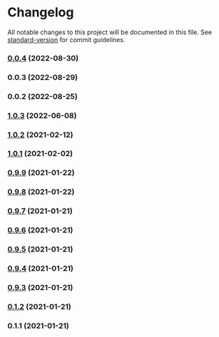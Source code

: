 # Changelog

All notable changes to this project will be documented in this file. See [standard-version](https://github.com/conventional-changelog/standard-version) for commit guidelines.

### [0.0.4](https://github.com/ar-insoft/raportowanie-prac-organizacji/compare/v0.0.3...v0.0.4) (2022-08-30)

### 0.0.3 (2022-08-29)

### 0.0.2 (2022-08-25)

### [1.0.3](https://github.com/ar-insoft/raportowanie-zakonczonych-prac/compare/v1.0.2...v1.0.3) (2022-06-08)

### [1.0.2](https://github.com/ar-insoft/raportowanie-zakonczonych-prac/compare/v1.0.1...v1.0.2) (2021-02-12)

### [1.0.1](https://github.com/ar-insoft/raportowanie-zakonczonych-prac/compare/v0.9.9...v1.0.1) (2021-02-02)

### [0.9.9](https://github.com/ar-insoft/raportowanie-zakonczonych-prac/compare/v0.9.8...v0.9.9) (2021-01-22)

### [0.9.8](https://github.com/ar-insoft/raportowanie-zakonczonych-prac/compare/v0.9.7...v0.9.8) (2021-01-22)

### [0.9.7](https://github.com/ar-insoft/raportowanie-zakonczonych-prac/compare/v0.9.6...v0.9.7) (2021-01-21)

### [0.9.6](https://github.com/ar-insoft/raportowanie-zakonczonych-prac/compare/v0.9.5...v0.9.6) (2021-01-21)

### [0.9.5](https://github.com/ar-insoft/raportowanie-zakonczonych-prac/compare/v0.9.4...v0.9.5) (2021-01-21)

### [0.9.4](https://github.com/ar-insoft/raportowanie-zakonczonych-prac/compare/v0.9.3...v0.9.4) (2021-01-21)

### [0.9.3](https://github.com/ar-insoft/raportowanie-zakonczonych-prac/compare/v0.1.2...v0.9.3) (2021-01-21)

### [0.1.2](https://github.com/ar-insoft/raportowanie-zakonczonych-prac/compare/v0.1.1...v0.1.2) (2021-01-21)

### 0.1.1 (2021-01-21)
